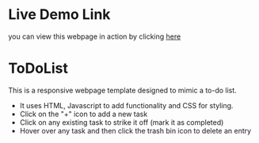 # Live Demo Link
you can view this webpage in action by clicking [here](https://haris-afzal.github.io/ToDoList/)

# ToDoList
This is a responsive webpage template designed to mimic a to-do list. 
* It uses HTML, Javascript to add functionality and CSS for styling.
* Click on the "+" icon to add a new task
* Click on any existing task to strike it off (mark it as completed)
* Hover over any task and then click the trash bin icon to delete an entry

